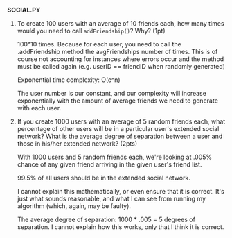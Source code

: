
**SOCIAL.PY**
1. To create 100 users with an average of 10 friends each, how many times would you need to call `addFriendship()`? Why? (1pt)

    100^10 times. Because for each user, you need to call the .addFriendship method the avgFriendships number of times. This is of course not accounting for instances where errors occur and the method must be called again (e.g. userID == friendID when randomly generated)

    Exponential time complexity: O(c^n)

    The user number is our constant, and our complexity will increase exponentially with the amount of average friends we need to generate with each user.



2. If you create 1000 users with an average of 5 random friends each, what percentage of other users will be in a particular user's extended social network? What is the average degree of separation between a user and those in his/her extended network? (2pts)

    With 1000 users and 5 random friends each, we're looking at .005% chance of any given friend arriving in the given user's friend list.

    99.5% of all users should be in the extended social network.

    I cannot explain this mathematically, or even ensure that it is correct. It's just what sounds reasonable, and what I can see from running my algorithm (which, again, may be faulty).

    The average degree of separation: 1000 * .005 = 5 degrees of separation. I cannot explain how this works, only that I think it is correct.